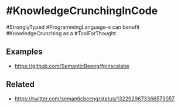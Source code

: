 # #KnowledgeCrunchingInCode

#StronglyTyped #ProgrammingLanguage-s can benefit #KnowledgeCrunching as a #ToolForThought.

## Examples

- https://github.com/SemanticBeeng/fpinscalabe

## Related

- https://twitter.com/semanticbeeng/status/1322929673366573057
